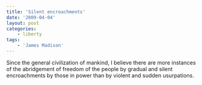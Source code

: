 ```yaml
---
title: 'Silent encroachments'
date: '2009-04-04'
layout: post
categories:
    - liberty
tags:
    - 'James Madison'
---
```


Since the general civilization of mankind, I believe there are more instances of the abridgement of freedom of the people by gradual and silent encroachments by those in power than by violent and sudden usurpations.
